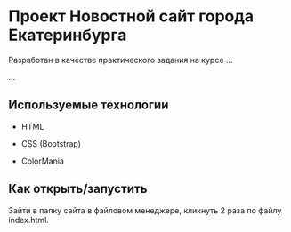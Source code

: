 # Проект Новостной сайт города Екатеринбурга

Разработан в качестве практического задания на курсе …

…

## Используемые технологии

* HTML

* CSS (Bootstrap)

* ColorMania



## Как открыть/запустить

Зайти в папку сайта в файловом менеджере, кликнуть 2 раза по файлу index.html. 